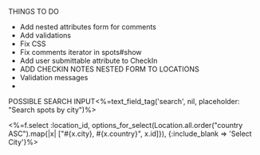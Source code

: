 THINGS TO DO

- Add nested attributes form for comments
- Add validations
- Fix CSS 
- Fix comments iterator in spots#show
- Add user submittable attribute to CheckIn 
- ADD CHECKIN NOTES NESTED FORM TO LOCATIONS
- Validation messages
-

POSSIBLE SEARCH INPUT<%=text_field_tag('search', nil, placeholder: "Search spots by city")%><br>

<%=f.select :location_id, options_for_select(Location.all.order("country ASC").map{|x| ["#{x.city}, #{x.country}", x.id]}), {:include_blank => 'Select City'}%><br>
